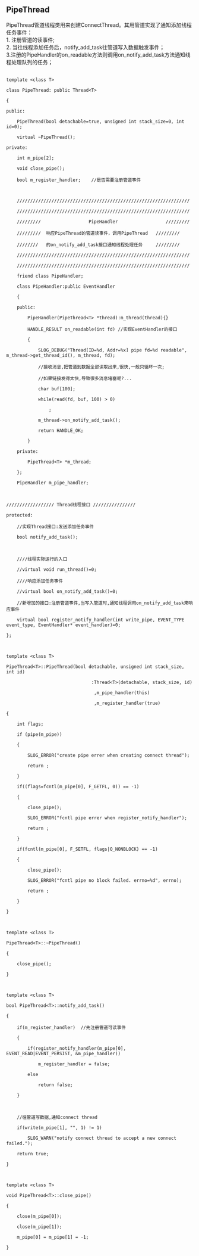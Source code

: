## PipeThread ##

PipeThread管道线程类用来创建ConnectThread。其用管道实现了通知添加线程任务事件：<br>1. 注册管道的读事件;<br>2. 当往线程添加任务后，notify_add_task往管道写入数据触发事件；<br>3.注册的PipeHandler的on_readable方法则调用on_notify_add_task方法通知线程处理队列的任务；<br>
<br>
<pre><code>template &lt;class T&gt;<br>
class PipeThread: public Thread&lt;T&gt;<br>
{<br>
public:<br>
	PipeThread(bool detachable=true, unsigned int stack_size=0, int id=0);<br>
	virtual ~PipeThread();<br>
private:<br>
	int m_pipe[2];<br>
	void close_pipe();<br>
	bool m_register_handler;	//是否需要注册管道事件<br>
<br>
	/////////////////////////////////////////////////////////////////<br>
	/////////////////////////////////////////////////////////////////<br>
	/////////                  PipeHandler                  /////////<br>
	/////////  响应PipeThread的管道读事件，调用PipeThread   /////////<br>
	////////   的on_notify_add_task接口通知线程处理任务     /////////<br>
	/////////////////////////////////////////////////////////////////<br>
	/////////////////////////////////////////////////////////////////<br>
	friend class PipeHandler;<br>
	class PipeHandler:public EventHandler<br>
	{<br>
	public:<br>
		PipeHandler(PipeThread&lt;T&gt; *thread):m_thread(thread){}<br>
		HANDLE_RESULT on_readable(int fd) //实现EventHandler的接口<br>
		{<br>
			SLOG_DEBUG("Thread[ID=%d, Addr=%x] pipe fd=%d readable", m_thread-&gt;get_thread_id(), m_thread, fd);<br>
			//接收消息,把管道到数据全部读取出来,很快,一般只循环一次;<br>
			//如果链接发得太快,导致很多消息堵塞呢?...<br>
			char buf[100];<br>
			while(read(fd, buf, 100) &gt; 0)<br>
				;<br>
			m_thread-&gt;on_notify_add_task();<br>
			return HANDLE_OK;<br>
		}<br>
	private:<br>
		PipeThread&lt;T&gt; *m_thread;<br>
	};<br>
	PipeHandler m_pipe_handler;<br>
<br>
////////////////// Thread线程接口 ////////////////<br>
protected:<br>
	//实现Thread接口:发送添加任务事件<br>
	bool notify_add_task();<br>
<br>
	////线程实际运行的入口<br>
	//virtual void run_thread()=0;<br>
	////响应添加任务事件<br>
	//virtual bool on_notify_add_task()=0;<br>
	//新增加的接口:注册管道事件,当写入管道时,通知线程调用on_notify_add_task来响应事件<br>
	virtual bool register_notify_handler(int write_pipe, EVENT_TYPE event_type, EventHandler* event_handler)=0;<br>
};<br>
<br>
template &lt;class T&gt;<br>
PipeThread&lt;T&gt;::PipeThread(bool detachable, unsigned int stack_size, int id)<br>
								:Thread&lt;T&gt;(detachable, stack_size, id)<br>
								 ,m_pipe_handler(this)<br>
								 ,m_register_handler(true)<br>
{<br>
	int flags;<br>
	if (pipe(m_pipe))<br>
	{<br>
		SLOG_ERROR("create pipe errer when creating connect thread");<br>
		return ;<br>
	}<br>
	if((flags=fcntl(m_pipe[0], F_GETFL, 0)) == -1)<br>
	{<br>
		close_pipe();<br>
		SLOG_ERROR("fcntl pipe errer when register_notify_handler");<br>
		return ;<br>
	}<br>
	if(fcntl(m_pipe[0], F_SETFL, flags|O_NONBLOCK) == -1)<br>
	{<br>
		close_pipe();<br>
		SLOG_ERROR("fcntl pipe no block failed. errno=%d", errno);<br>
		return ;<br>
	}<br>
}<br>
<br>
template &lt;class T&gt;<br>
PipeThread&lt;T&gt;::~PipeThread()<br>
{<br>
	close_pipe();<br>
}<br>
<br>
template &lt;class T&gt;<br>
bool PipeThread&lt;T&gt;::notify_add_task()<br>
{<br>
	if(m_register_handler)	//先注册管道可读事件<br>
	{<br>
		if(register_notify_handler(m_pipe[0], EVENT_READ|EVENT_PERSIST, &amp;m_pipe_handler))<br>
			m_register_handler = false;<br>
		else<br>
			return false;<br>
	}<br>
<br>
	//往管道写数据,通知connect thread<br>
	if(write(m_pipe[1], "", 1) != 1)<br>
		SLOG_WARN("notify connect thread to accept a new connect failed.");<br>
	return true;<br>
}<br>
<br>
template &lt;class T&gt;<br>
void PipeThread&lt;T&gt;::close_pipe()<br>
{<br>
	close(m_pipe[0]);<br>
	close(m_pipe[1]);<br>
	m_pipe[0] = m_pipe[1] = -1;<br>
}<br>
</code></pre>